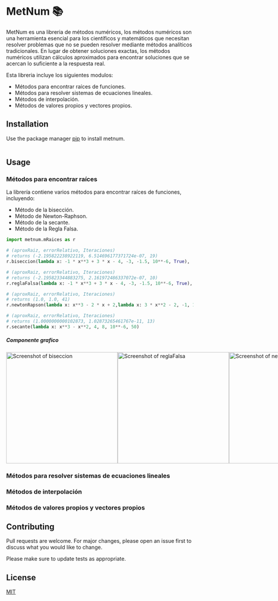 # MetNum 📚

MetNum es una libreria de métodos numéricos, los métodos numéricos son una herramienta esencial para los científicos y matemáticos que necesitan resolver problemas que no se pueden resolver mediante métodos analíticos tradicionales. En lugar de obtener soluciones exactas, los métodos numéricos utilizan cálculos aproximados para encontrar soluciones que se acercan lo suficiente a la respuesta real.

Esta libreria incluye los siguientes modulos:


* Métodos para encontrar raíces de funciones.
* Métodos para resolver sistemas de ecuaciones lineales.
* Métodos de interpolación.
* Métodos de valores propios y vectores propios.

## Installation

Use the package manager [pip](https://pip.pypa.io/en/stable/) to install metnum.

```bash

```

## Usage

### Métodos para encontrar raíces

La librería contiene varios métodos para encontrar raíces de funciones, incluyendo:

* Método de la bisección.
* Método de Newton-Raphson.
* Método de la secante.
* Método de la Regla Falsa.

```python
import metnum.mRaices as r

# (aproxRaiz, errorRelativo, Iteraciones)
# returns (-2.195822238922119, 6.514696177371724e-07, 19)
r.biseccion(lambda x: -1 * x**3 + 3 * x - 4, -3, -1.5, 10**-6, True),

# (aproxRaiz, errorRelativo, Iteraciones)
# returns (-2.195823344883275, 2.161972486337072e-07, 10)
r.reglaFalsa(lambda x: -1 * x**3 + 3 * x - 4, -3, -1.5, 10**-6, True),

# (aproxRaiz, errorRelativo, Iteraciones)
# returns (1.0, 1.0, 41)
r.newtonRapson(lambda x: x**3 - 2 * x + 2,lambda x: 3 * x**2 - 2, -1, 10**-6, 40)

# (aproxRaiz, errorRelativo, Iteraciones)
# returns (1.0000000000102873, 1.02873265461767e-11, 13)
r.secante(lambda x: x**3 - x**2, 4, 8, 10**-6, 50)
```

##### Componente grafico 

<div style="display:flex">
  <img src="https://github.com/leht377/pagina_web/blob/master/Biseccion.png?raw=true" alt="Screenshot of biseccion" width="300px">
  <img src="https://github.com/leht377/pagina_web/blob/master/reglaFalsa.png?raw=true" alt="Screenshot of reglaFalsa" width="300px">
  <img src="https://github.com/leht377/pagina_web/blob/master/newton.png?raw=true" alt="Screenshot of newtonRapson" width="300px">
  <img src="https://github.com/leht377/pagina_web/blob/master/secante.png?raw=true" alt="Screenshot of secante" width="300px">
</div>

### Métodos para resolver sistemas de ecuaciones lineales 






### Métodos de interpolación
### Métodos de valores propios y vectores propios

## Contributing

Pull requests are welcome. For major changes, please open an issue first
to discuss what you would like to change.

Please make sure to update tests as appropriate.

## License

[MIT](https://choosealicense.com/licenses/mit/)
















<!-- Librería de Métodos Numéricos en Python
Esta es una librería de Python que contiene implementaciones de diversos métodos numéricos utilizados en la resolución de problemas matemáticos y científicos. Los métodos implementados incluyen métodos de integración numérica, métodos de diferenciación numérica, métodos de solución de ecuaciones diferenciales ordinarias, métodos de solución de ecuaciones no lineales, entre otros.

Instalación

python setup.py install

## Correr solo un test

py -m unittest tests/test_biseccion.py

## Correr todo los tests

python -m unittest discover -s tests -v

pytest tests\test_mEcuacionesLineales -->
